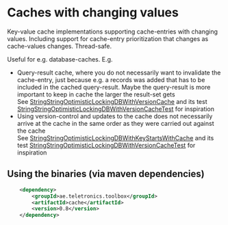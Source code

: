 Caches with changing values
===========================

Key-value cache implementations supporting cache-entries with changing values. Including support for cache-entry prioritization that changes as cache-values changes. Thread-safe.

Useful for e.g. database-caches. E.g.

* Query-result cache, where you do not necessarily want to invalidate the cache-entry, just because e.g. a records was added that has to be included in the cached query-result. Maybe the query-result is more important to keep in cache the larger the result-set gets<br/>
See [StringStringOptimisticLockingDBWithVersionCache](src/main/java/ae/teletronics/cache/examples/dbversioncache/StringStringOptimisticLockingDBWithVersionCache.java) and its test [StringStringOptimisticLockingDBWithVersionCacheTest](src/test/java/ae/teletronics/cache/examples/dbversioncache/StringStringOptimisticLockingDBWithVersionCacheTest.java) for inspiration 
* Using version-control and updates to the cache does not necessarily arrive at the cache in the same order as they were carried out against the cache<br/>
See [StringStringOptimisticLockingDBWithKeyStartsWithCache](src/main/java/ae/teletronics/cache/examples/dbversioncache/StringStringOptimisticLockingDBWithKeyStartsWithCache.java) and its test [StringStringOptimisticLockingDBWithVersionCacheTest](src/test/java/ae/teletronics/cache/examples/dbversioncache/StringStringOptimisticLockingDBWithKeyStartsWithCacheTest.java) for inspiration

## Using the binaries (via maven dependencies)
```xml
    <dependency>
        <groupId>ae.teletronics.toolbox</groupId>
        <artifactId>cache</artifactId>
        <version>0.8</version>
    </dependency>
```
